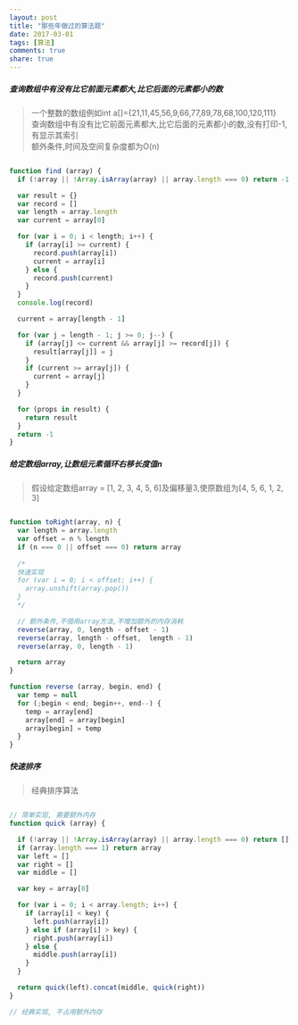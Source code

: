```yaml
---
layout: post
title: "那些年做过的算法题"
date: 2017-03-01
tags: [算法]
comments: true
share: true
---
```


##### 查询数组中有没有比它前面元素都大,比它后面的元素都小的数

> 一个整数的数组例如int a[]={21,11,45,56,9,66,77,89,78,68,100,120,111}  
> 查询数组中有没有比它前面元素都大,比它后面的元素都小的数,没有打印-1,有显示其索引  
> 额外条件,时间及空间复杂度都为O(n)

```js

function find (array) {
  if (!array || !Array.isArray(array) || array.length === 0) return -1

  var result = {}
  var record = []
  var length = array.length
  var current = array[0]  

  for (var i = 0; i < length; i++) {
    if (array[i] >= current) {
      record.push(array[i])
      current = array[i]
    } else {
      record.push(current)
    }
  }
  console.log(record)

  current = array[length - 1]

  for (var j = length - 1; j >= 0; j--) {
    if (array[j] <= current && array[j] >= record[j]) {
      result[array[j]] = j
    }
    if (current >= array[j]) {
      current = array[j]
    }
  }

  for (props in result) {
    return result
  }
  return -1
}

```

##### 给定数组array,让数组元素循环右移长度值n

> 假设给定数组array = [1, 2, 3, 4, 5, 6]及偏移量3,使原数组为[4, 5, 6, 1, 2, 3]

```js

function toRight(array, n) {
  var length = array.length
  var offset = n % length
  if (n === 0 || offset === 0) return array
  
  /*
  快速实现
  for (var i = 0; i < offset; i++) {
    array.unshift(array.pop())
  }
  */

  // 额外条件,不借用array方法,不增加额外的内存消耗
  reverse(array, 0, length - offset - 1)
  reverse(array, length - offset,  length - 1)
  reverse(array, 0, length - 1)

  return array
}

function reverse (array, begin, end) {
  var temp = null
  for (;begin < end; begin++, end--) {
    temp = array[end]
    array[end] = array[begin]
    array[begin] = temp
  }
}

```

##### 快速排序

> 经典排序算法

```js

// 简单实现, 需要额外内存
function quick (array) {

  if (!array || !Array.isArray(array) || array.length === 0) return []
  if (array.length === 1) return array
  var left = []
  var right = []
  var middle = []

  var key = array[0]

  for (var i = 0; i < array.length; i++) {
    if (array[i] < key) {
      left.push(array[i])
    } else if (array[i] > key) {
      right.push(array[i])
    } else {
      middle.push(array[i])
    }
  }

  return quick(left).concat(middle, quick(right))
}

// 经典实现, 不占用额外内存

```